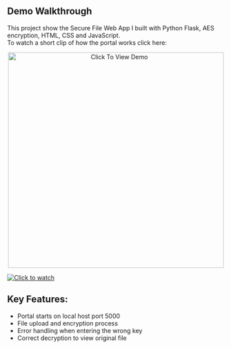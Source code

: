 ## Demo Walkthrough
This project show the Secure File Web App I built with Python Flask, AES encryption, HTML, CSS and JavaScript. <br>
To watch a short clip of how the portal works click here:

<p align="center">
  <a href="[https://www.youtube.com/watch?v=YOUR_VIDEO_ID](https://www.canva.com/design/DAGwGvFacDI/SZGie6qBbcxBNRgLXv_A_g/watch?utm_content=DAGwGvFacDI&utm_campaign=designshare&utm_medium=link2&utm_source=uniquelinks&utlId=h2c5664c8e9)" target="_blank">
    <img src="[_ID/https://img.youtube.com/vi/YOUR_VIDEOmaxresdefault.jpg](https://lh3.googleusercontent.com/d/1VwdIYuGqyTzV9tjNg6Jd8KTV080l_TcY=w600-h600" 
         alt="Click To View Demo" width="500"/>
  </a>
</p>


[![Click to watch](https://lh3.googleusercontent.com/d/1VwdIYuGqyTzV9tjNg6Jd8KTV080l_TcY=w600-h600)](https://www.canva.com/design/DAGwGvFacDI/SZGie6qBbcxBNRgLXv_A_g/watch?utm_content=DAGwGvFacDI&utm_campaign=designshare&utm_medium=link2&utm_source=uniquelinks&utlId=h2c5664c8e9)

## Key Features:
- Portal starts on local host port 5000
- File upload and encryption process
- Error handling when entering the wrong key
- Correct decryption to view original file
